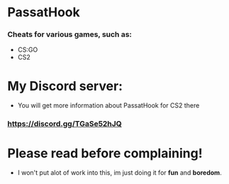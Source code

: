 # PassatHook
### Cheats for various games, such as:
- CS:GO
- CS2
# My Discord server:
- You will get more information about PassatHook for CS2 there
### https://discord.gg/TGaSe52hJQ
# Please read before complaining!
- I won't put alot of work into this, im just doing it for **fun** and **boredom**.

